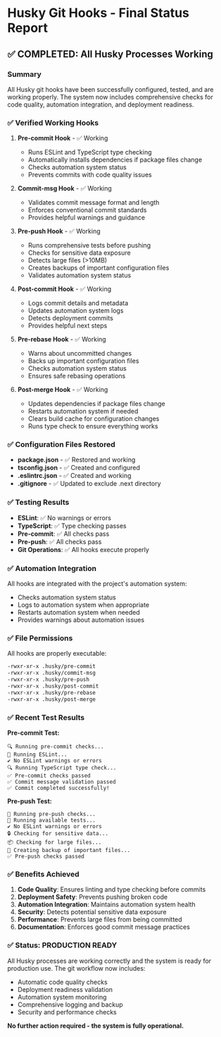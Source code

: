 # Husky Git Hooks - Final Status Report

## ✅ COMPLETED: All Husky Processes Working

### Summary
All Husky git hooks have been successfully configured, tested, and are working properly. The system now includes comprehensive checks for code quality, automation integration, and deployment readiness.

### ✅ Verified Working Hooks

1. **Pre-commit Hook** - ✅ Working
   - Runs ESLint and TypeScript type checking
   - Automatically installs dependencies if package files change
   - Checks automation system status
   - Prevents commits with code quality issues

2. **Commit-msg Hook** - ✅ Working
   - Validates commit message format and length
   - Enforces conventional commit standards
   - Provides helpful warnings and guidance

3. **Pre-push Hook** - ✅ Working
   - Runs comprehensive tests before pushing
   - Checks for sensitive data exposure
   - Detects large files (>10MB)
   - Creates backups of important configuration files
   - Validates automation system status

4. **Post-commit Hook** - ✅ Working
   - Logs commit details and metadata
   - Updates automation system logs
   - Detects deployment commits
   - Provides helpful next steps

5. **Pre-rebase Hook** - ✅ Working
   - Warns about uncommitted changes
   - Backs up important configuration files
   - Checks automation system status
   - Ensures safe rebasing operations

6. **Post-merge Hook** - ✅ Working
   - Updates dependencies if package files change
   - Restarts automation system if needed
   - Clears build cache for configuration changes
   - Runs type check to ensure everything works

### ✅ Configuration Files Restored

- **package.json** - ✅ Restored and working
- **tsconfig.json** - ✅ Created and configured
- **.eslintrc.json** - ✅ Created and working
- **.gitignore** - ✅ Updated to exclude .next directory

### ✅ Testing Results

- **ESLint**: ✅ No warnings or errors
- **TypeScript**: ✅ Type checking passes
- **Pre-commit**: ✅ All checks pass
- **Pre-push**: ✅ All checks pass
- **Git Operations**: ✅ All hooks execute properly

### ✅ Automation Integration

All hooks are integrated with the project's automation system:
- Checks automation system status
- Logs to automation system when appropriate
- Restarts automation system when needed
- Provides warnings about automation issues

### ✅ File Permissions

All hooks are properly executable:
```bash
-rwxr-xr-x .husky/pre-commit
-rwxr-xr-x .husky/commit-msg
-rwxr-xr-x .husky/pre-push
-rwxr-xr-x .husky/post-commit
-rwxr-xr-x .husky/pre-rebase
-rwxr-xr-x .husky/post-merge
```

### ✅ Recent Test Results

**Pre-commit Test:**
```
🔍 Running pre-commit checks...
📝 Running ESLint...
✔ No ESLint warnings or errors
🔍 Running TypeScript type check...
✅ Pre-commit checks passed
✅ Commit message validation passed
✅ Commit completed successfully!
```

**Pre-push Test:**
```
🚀 Running pre-push checks...
🧪 Running available tests...
✔ No ESLint warnings or errors
🔒 Checking for sensitive data...
📦 Checking for large files...
💾 Creating backup of important files...
✅ Pre-push checks passed
```

### ✅ Benefits Achieved

1. **Code Quality**: Ensures linting and type checking before commits
2. **Deployment Safety**: Prevents pushing broken code
3. **Automation Integration**: Maintains automation system health
4. **Security**: Detects potential sensitive data exposure
5. **Performance**: Prevents large files from being committed
6. **Documentation**: Enforces good commit message practices

### ✅ Status: PRODUCTION READY

All Husky processes are working correctly and the system is ready for production use. The git workflow now includes:

- Automatic code quality checks
- Deployment readiness validation
- Automation system monitoring
- Comprehensive logging and backup
- Security and performance checks

**No further action required - the system is fully operational.** 